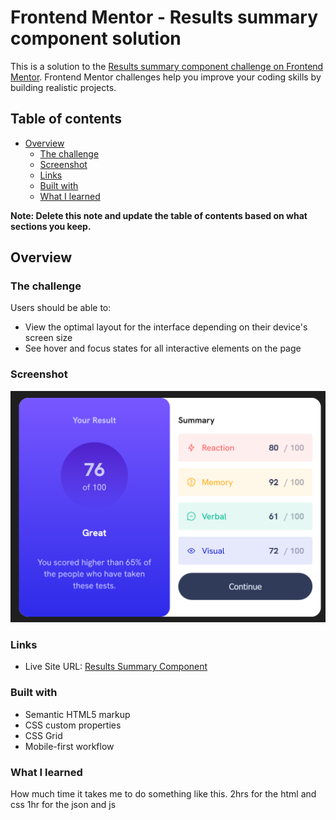 # Frontend Mentor - Results summary component solution

This is a solution to the [Results summary component challenge on Frontend Mentor](https://www.frontendmentor.io/challenges/results-summary-component-CE_K6s0maV). Frontend Mentor challenges help you improve your coding skills by building realistic projects. 

## Table of contents

- [Overview](#overview)
  - [The challenge](#the-challenge)
  - [Screenshot](#screenshot)
  - [Links](#links)
  - [Built with](#built-with)
  - [What I learned](#what-i-learned)

**Note: Delete this note and update the table of contents based on what sections you keep.**

## Overview

### The challenge

Users should be able to:

- View the optimal layout for the interface depending on their device's screen size
- See hover and focus states for all interactive elements on the page

### Screenshot

![Screenshot](./assets/images/screenshot.png)

### Links
- Live Site URL: [Results Summary Component](https://donny-c-1.github.io/results-summary-component/)

### Built with

- Semantic HTML5 markup
- CSS custom properties
- CSS Grid
- Mobile-first workflow

### What I learned

How much time it takes me to do something like this. 
2hrs for the html and css
1hr for the json and js
